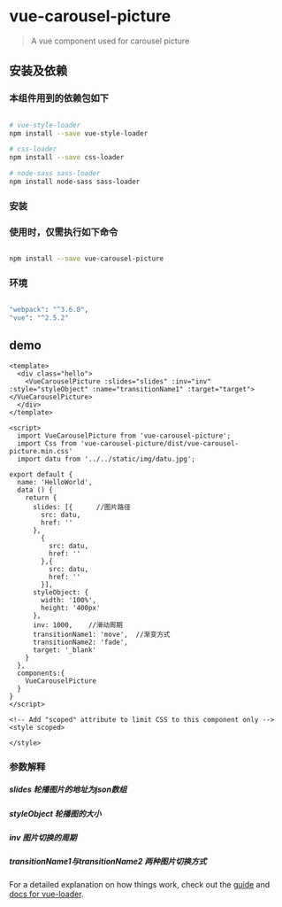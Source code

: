 # vue-carousel-picture

> A vue component used for carousel picture

## 安装及依赖

### 本组件用到的依赖包如下
``` bash

# vue-style-loader
npm install --save vue-style-loader

# css-loader
npm install --save css-loader

# node-sass sass-loader
npm install node-sass sass-loader
```

### 安装
### 使用时，仅需执行如下命令
``` bash

npm install --save vue-carousel-picture

```
### 环境
``` bash

"webpack": "^3.6.0",
"vue": "^2.5.2"

```



## demo
    <template>
      <div class="hello">
        <VueCarouselPicture :slides="slides" :inv="inv" :style="styleObject" :name="transitionName1" :target="target"></VueCarouselPicture>
      </div>
    </template>
    
    <script>
      import VueCarouselPicture from 'vue-carousel-picture';
      import Css from 'vue-carousel-picture/dist/vue-carousel-picture.min.css'
      import datu from '../../static/img/datu.jpg';
    
    export default {
      name: 'HelloWorld',
      data () {
        return {
          slides: [{      //图片路径
            src: datu,
            href: ''
          },
            {
              src: datu,
              href: ''
            },{
              src: datu,
              href: ''
            }],
          styleObject: {
            width: '100%',
            height: '400px'
          },
          inv: 1000,    //滑动周期
          transitionName1: 'move',  //渐变方式
          transitionName2: 'fade',
          target: '_blank'
        }
      },
      components:{
        VueCarouselPicture
      }
    }
    </script>
    
    <!-- Add "scoped" attribute to limit CSS to this component only -->
    <style scoped>
   
    </style>

### 参数解释
##### slides 轮播图片的地址为json数组
##### styleObject 轮播图的大小
##### inv 图片切换的周期
##### transitionName1与transitionName2 两种图片切换方式


For a detailed explanation on how things work, check out the [guide](http://vuejs-templates.github.io/webpack/) and [docs for vue-loader](http://vuejs.github.io/vue-loader).


